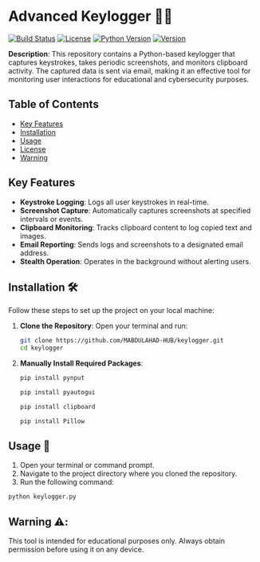 # Advanced Keylogger 🥷🔑

[![Build Status](https://img.shields.io/badge/build-passing-brightgreen)](https://github.com/yourusername/keylogger/actions)
[![License](https://img.shields.io/badge/license-MIT-blue.svg)](https://opensource.org/licenses/MIT)
[![Python Version](https://img.shields.io/badge/python-3.8%2B-blue.svg)](https://www.python.org)
[![Version](https://img.shields.io/badge/version-1.0.0-orange.svg)](https://github.com/yourusername/keylogger/releases)

**Description**: This repository contains a Python-based keylogger that captures keystrokes, takes periodic screenshots, and monitors clipboard activity. The captured data is sent via email, making it an effective tool for monitoring user interactions for educational and cybersecurity purposes.

## Table of Contents
- [Key Features](#key-features)
- [Installation](#installation-🛠️)
- [Usage](#usage-📖)
- [License](#license-📜)
- [Warning](#warning)

## Key Features
- **Keystroke Logging**: Logs all user keystrokes in real-time.
- **Screenshot Capture**: Automatically captures screenshots at specified intervals or events.
- **Clipboard Monitoring**: Tracks clipboard content to log copied text and images.
- **Email Reporting**: Sends logs and screenshots to a designated email address.
- **Stealth Operation**: Operates in the background without alerting users.

## Installation 🛠️

Follow these steps to set up the project on your local machine:

1. **Clone the Repository**:
   Open your terminal and run:
   ```bash
   git clone https://github.com/MABDULAHAD-HUB/keylogger.git
   cd keylogger
   ```
2. **Manually Install Required Packages**:
   ```bash
   pip install pynput
   ```
   ```bash
   pip install pyautogui
   ```
   ```bash
   pip install clipboard
   ```
   ```bash
   pip install Pillow
   ```
## Usage 📖
1. Open your terminal or command prompt.
2. Navigate to the project directory where you cloned the repository.
3. Run the following command:
 ```bash
 python keylogger.py
 ```
## Warning ⚠️: 
This tool is intended for educational purposes only. Always obtain permission before using it on any device.
